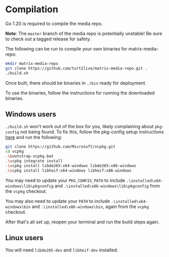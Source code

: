 # Compilation

Go 1.20 is required to compile the media repo.

**Note**: The `master` branch of the media repo is potentially unstable! Be sure to check out a
tagged release for safety.

The following can be run to compile your own binaries for matrix-media-repo:

```bash
mkdir matrix-media-repo
git clone https://github.com/turt2live/matrix-media-repo.git .
./build.sh
```

Once built, there should be binaries in `./bin` ready for deployment.

To use the binaries, follow the instructions for running the downloaded binaries.

## Windows users

`./build.sh` won't work out of the box for you, likely complaining about `pkg-config` not being found.
To fix this, follow the pkg-config setup instructions [here](https://gtk-rs.org/gtk4-rs/stable/latest/book/installation_windows.html#pkg-config)
and run the following:

```bash
git clone https://github.com/Microsoft/vcpkg.git
cd vcpkg
.\bootstrap-vcpkg.bat
.\vcpkg integrate install
.\vcpkg install libde265:x64-windows libde265:x86-windows
.\vcpkg install libheif:x64-windows libheif:x86-windows
```

You may need to update your `PKG_CONFIG_PATH` to include `.\installed\x64-windows\lib\pkgconfig`
and `.\installed\x86-windows\lib\pkgconfig` from the `vcpkg` checkout.

You may also need to update your `PATH` to include `.\installed\x64-windows\bin` and
`.\installed\x86-windows\bin`, again from the `vcpkg` checkout.

After that's all set up, reopen your terminal and run the build steps again.

## Linux users

You will need `libde265-dev` and `libheif-dev` installed.
